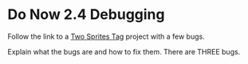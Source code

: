# Do Now 2.4 Debugging

Follow the link to a [Two Sprites Tag](http://snap.berkeley.edu/snapsource/snap.html#present:Username=whuangpha&ProjectName=two%20sprites%20tag%20with%20bug) project with a few bugs.

Explain what the bugs are and how to fix them. There are THREE bugs.
